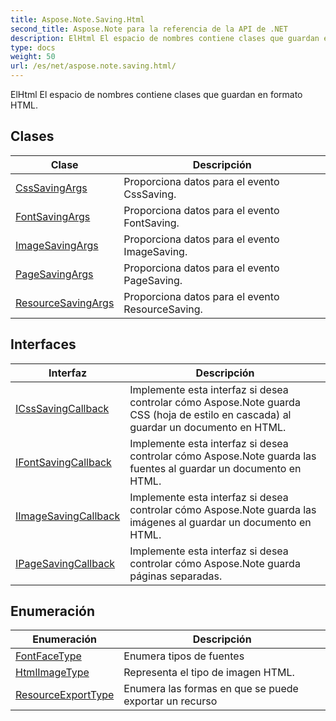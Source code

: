 ```yaml
---
title: Aspose.Note.Saving.Html
second_title: Aspose.Note para la referencia de la API de .NET
description: ElHtml El espacio de nombres contiene clases que guardan en formato HTML.
type: docs
weight: 50
url: /es/net/aspose.note.saving.html/
---
```

ElHtml El espacio de nombres contiene clases que guardan en formato HTML.

## Clases

| Clase | Descripción |
| --- | --- |
| [CssSavingArgs](./csssavingargs/) | Proporciona datos para el evento CssSaving. |
| [FontSavingArgs](./fontsavingargs/) | Proporciona datos para el evento FontSaving. |
| [ImageSavingArgs](./imagesavingargs/) | Proporciona datos para el evento ImageSaving. |
| [PageSavingArgs](./pagesavingargs/) | Proporciona datos para el evento PageSaving. |
| [ResourceSavingArgs](./resourcesavingargs/) | Proporciona datos para el evento ResourceSaving. |
## Interfaces

| Interfaz | Descripción |
| --- | --- |
| [ICssSavingCallback](./icsssavingcallback/) | Implemente esta interfaz si desea controlar cómo Aspose.Note guarda CSS (hoja de estilo en cascada) al guardar un documento en HTML. |
| [IFontSavingCallback](./ifontsavingcallback/) | Implemente esta interfaz si desea controlar cómo Aspose.Note guarda las fuentes al guardar un documento en HTML. |
| [IImageSavingCallback](./iimagesavingcallback/) | Implemente esta interfaz si desea controlar cómo Aspose.Note guarda las imágenes al guardar un documento en HTML. |
| [IPageSavingCallback](./ipagesavingcallback/) | Implemente esta interfaz si desea controlar cómo Aspose.Note guarda páginas separadas. |
## Enumeración

| Enumeración | Descripción |
| --- | --- |
| [FontFaceType](./fontfacetype/) | Enumera tipos de fuentes |
| [HtmlImageType](./htmlimagetype/) | Representa el tipo de imagen HTML. |
| [ResourceExportType](./resourceexporttype/) | Enumera las formas en que se puede exportar un recurso |


